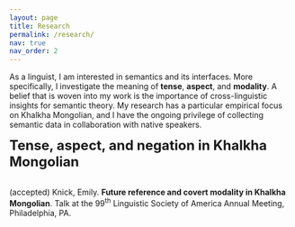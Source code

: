 ```yaml
---
layout: page
title: Research
permalink: /research/
nav: true
nav_order: 2
---
```


As a linguist, I am interested in semantics and its interfaces. More specifically, I investigate the meaning of <b>tense</b>, <b>aspect</b>, and <b>modality</b>. A belief that is woven into my work is the importance of cross-linguistic insights for semantic theory. My research has a particular empirical focus on Khalkha Mongolian, and I have the ongoing privilege of collecting semantic data in collaboration with native speakers.

<font size="5"><b>Tense, aspect, and negation in Khalkha Mongolian</b></font><br>

<br>
(accepted) Knick, Emily. <b>Future reference and covert modality in Khalkha Mongolian</b>. Talk at the 99<sup>th</sup> Linguistic Society of America Annual Meeting, Philadelphia, PA.

